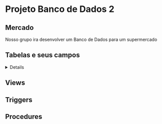 # Projeto Banco de Dados 2

## Mercado
Nosso grupo ira desenvolver um Banco de Dados para um supermercado

## Tabelas e seus campos
<details>
	<details>
		<summary>Categoria_Produto</summary>
		- catp_id
		- catp_nome
	</details>
	<details>
		<summary>Produto</summary> 
		- prod_id
		- prod_nome	
		- prod_preco 
		- prod_qtd_estoque
		- catp_catp_id 
	</details>
	<details>
		<summary>Fornecedor</summary> 
		- forn_id 
		- forn_nome 
		- forn_cnpj 
		- forn_telefone
	</details>
	<details>
		<summary>Produto_Fornecedor</summary> 
		- pf_prod_id 
		- pf_forn_id 
	</details>
	<details>
		<summary>Cliente</summary> 
		- cli_id 
		- cli_nome 
		- cli_cpf 
		- cli_telefone 
	</details>
	<details>
		<summary>Funcionario</summary> 
		- func_id 
		- func_nome 
		- func_cargo 
		- func_salario 
		- func_data_admissao 
	</details>
	<details>
		<summary>Endereco_Cliente</summary> 
		- endc_id 
		- endc_rua 
		- endc_numero 
		- endc_bairro 
		- endc_cidade 
		- endc_estado 
		- endc_cli_id 
	</details>
	<details>
		<summary>Venda</summary> 
		- venda_id 
		- venda_data 
		- venda_valor_total 
		- venda_cli_id 
		- venda_func_id 
	</details>
	<details>
		<summary>Item_Venda</summary> 
		- itemv_id
		- itemv_qtd
		- itemv_preco_unit
		- itemv_venda_id
		- itemv_prod_id 
	</details>
	<details>
		<summary>Compra</summary> 
		- comp_id
		- comp_data
		- comp_valor_total
		- comp_forn_id
		- comp_func_id 
	</details>
	<details>
		<summary>Item_Compra</summary> 
		- itemc_id
		- itemc_qtd
		- itemc_preco_unit
		- itemc_comp_id
		- itemc_prod_id 
	</details>
	<details>
		<summary>Setor</summary> 
		- setor_id
		- setor_nome 
	</details>
	<details>
		<summary>Funcionario_Setor</summary> 
		- fs_func_id
		- fs_setor_id
		- fs_data_inicio
		- fs_data_fim 
	</details>
	<details>
		<summary>Pagamento</summary> 
		- pag_id
		- pag_metodo
		- pag_valor
		- pag_data
		- pag_venda_id 
	</details>
	<details>
		<summary>Promocao</summary> 
		- promo_id
		- promo_percentual
		- promo_inicio
		- promo_fim
		- promo_prod_id 
	</details>
</details>

## Views

## Triggers

## Procedures
